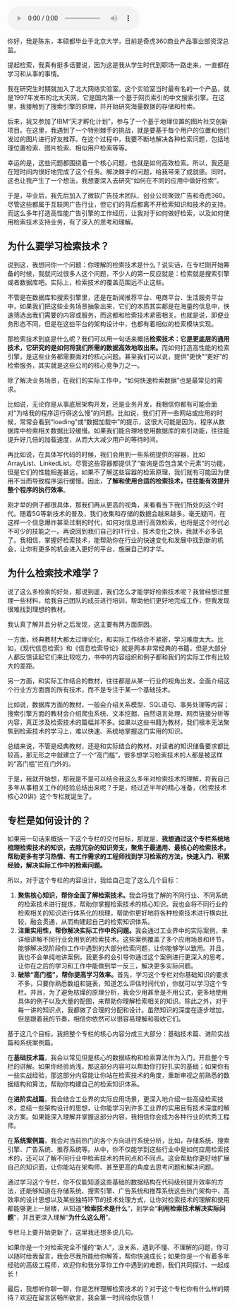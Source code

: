 <audio title="开篇词 _ 学会检索，快人一步！" src="https://static001.geekbang.org/resource/audio/e5/bf/e514a7ad15c87d12b17ab339232469bf.mp3" controls="controls"></audio> 
<p>你好，我是陈东，本硕都毕业于北京大学，目前是奇虎360商业产品事业部资深总监。</p><p>提起检索，我真有挺多话要说，因为这是我从学生时代到职场一路走来，一直都在学习和从事的事情。</p><p>我在研究生时期就加入了北大网络实验室。这个实验室当时最有名的一个产品，就是1997年发布的北大天网，它是国内第一个基于网页索引的中文搜索引擎。在这里，我接触到了搜索引擎的原理，并开始研究海量数据的存储和检索。</p><p>后来，我又参加了IBM“天才孵化计划”，参与了一个基于地理位置的图片社交创新项目。在这里，我遇到了一个特别棘手的挑战，就是要基于每个用户的位置和他们发过的图片进行好友推荐。在这个过程中，我要不断地解决各种检索问题，包括地理位置检索、图片检索、相似用户检索等等。</p><p>幸运的是，这些问题都围绕着一个核心问题，也就是如何高效检索。所以，我还是在短时间内很好地完成了这个任务。解决棘手的问题，给我带来了成就感。同时，这也让我产生了一个想法，我想要深入去研究“如何在不同的应用中做好检索”。</p><p>于是，毕业后，我先后加入了微软广告技术团队、创业公司聚效广告和奇虎360。尽管这些都属于互联网广告行业，但它们的背后都离不开检索知识和技术的支持。而这么多年打造高性能广告引擎的工作经历，让我对于如何做好检索，以及如何使用检索技术支持业务，有了深入的思考和理解。</p><!-- [[[read_end]]] --><h2>为什么要学习检索技术？</h2><p>说到这，我想问你一个问题：你理解的检索技术是什么？说实话，在专栏刚开始筹备的时候，我就问过很多人这个问题，不少人的第一反应就是：检索就是搜索引擎或者数据库吧。实际上，检索技术的覆盖范围远不止这些。</p><p>不管是在数据库和搜索引擎里，还是在新闻推荐平台、电商平台、生活服务平台中，如果我们把这些业务场景抽象出来，它们的本质其实都是在海量的信息中，快速筛选出我们需要的内容或服务，而这都和检索技术紧密相关。也就是说，即便业务形态不同，但是在这些平台的架构设计中，也都有着相似的检索模块实现。</p><p>那检索技术到底是什么呢？我们可以用一句话来概括<strong>检索技术：它是更底层的通用技术，它研究的是如何将我们所需的数据高效地取出来。</strong>而如何打造高性能的检索引擎，是这些业务都需要面对的核心问题。甚至我们可以说，提供“更快”“更好”的检索服务，其实就是这些公司的核心竞争力之一。</p><p>除了解决业务场景，在我们的实际工作中，“如何快速检索数据”也是最常见的需求。</p><p>比如说，无论你是从事底层架构开发，还是业务开发，我相信你都有可能会面对“为啥我的程序运行得这么慢”的问题。比如说，我们打开一些网站或应用的时候，常常会看到“loading”或“数据加载中”的提示，这很大可能是因为，程序从数据库中检索相关数据比较缓慢。如果我们能合理地使用数据库的索引功能，往往能提升好几倍的加载速度，从而大大减少用户的等待时间。</p><p>再比如说，在具体写代码的时候，我们会用到一些系统提供的容器，比如ArrayList、LinkedList。尽管这些容器都提供了“查询是否包含某个元素”的功能，但是它们的性能相差甚远，如果不了解这些容器的检索原理，我们就有可能因为使用不当而导致程序运行缓慢。因此，<strong>了解和使用合适的检索技术，往往能有效提升整个程序的执行效率</strong>。</p><p>刚才举的例子都很具体，那我们再从更高的视角，来看看当下我们所处的这个时代。随着5G等新技术的普及，我们收集和存储的数据会越来越多。毫无疑问，在这样一个信息爆炸甚至过剩的时代，如何对信息进行高效检索，也将是这个时代必不可少的技能之一。再说回到我们自己的IT行业，技术变化之快，我就不必多说了。我相信，掌握好检索技术，能帮助你在行业的快速变化和发展中找到新的机会，让你有更多的机会进入更好的平台，施展自己的才华。</p><h2>为什么检索技术难学？</h2><p>说了这么多检索的好处，那说到底，我们怎么才能学好检索技术呢？我曾经想过整理一些材料，给我自己团队的成员进行培训，帮助他们更好地完成工作，但我发现很难找到理想的教材。</p><p>我认真了解并且分析之后发现，这主要有两方面原因。</p><p>一方面，经典教材大都太过理论化，和实际工作结合不紧密，学习难度太大。比如，《现代信息检索》和《信息检索导论》就是两本非常经典的书籍，但是大部分人都反馈读起它们来比较吃力，书中的内容组织和例子都和我们的实际工作有比较大的差距。</p><p>另一方面，和实际工作结合的教材，往往都是从某一行业的视角出发，全面介绍这个行业方方面面的所有技术，而不是专注于某一个基础技术。</p><p>比如说，数据库方面的教材，一般会介绍关系模型、SQL语句、事务处理等内容；搜索引擎方面的教材会介绍爬虫系统、文本挖掘、自然语言处理、网页链接分析等内容，真正涉及检索技术的篇幅并不多。如果以这些书籍为教材，我们根本无法聚焦到检索技术的学习上，难以快速、系统地掌握这门实用的知识。</p><p>总结来说，不管是经典教材，还是和实际结合的教材，对读者的知识储备要求都比较高，那无形之中就建立了一个“高门槛”，很多想学习检索技术的人都是被这样的“高门槛”拦在门外的。</p><p>于是，我就开始想，那我是不是可以结合我这么多年对检索技术的理解，将我自己多年从事相关工作的经验总结出来呢？于是，经过近半年的精心准备，《检索技术核心20讲》这个专栏就诞生了。</p><h2>专栏是如何设计的？</h2><p>如果用一句话来概括一下这个专栏的交付目标，那就是，<strong>我想通过这个专栏系统地梳理检索技术的知识，去除冗杂的知识旁支，聚焦于最通用、最核心的检索技术，帮助更多有学习热情、有工作需求的工程师找到学习检索的方法，快速入门、积累经验，解决实际工作中的检索问题。</strong></p><p>所以，对于这个专栏的内容设计，我给自己定了这么几个目标：</p><ol>
<li><strong>聚焦核心知识，帮你全面了解检索技术。</strong>我会将我了解的不同行业、不同系统的检索技术进行提炼，帮助你掌握检索技术的核心知识。我也会将不同行业的检索相关的知识进行体系化的梳理，帮助你更好地将各种检索技术进行横向比较，融会贯通，从而构建起自己的检索知识体系。</li>
<li><strong>注重实用性，帮你解决实际工作中的问题。</strong>我会通过工业界中的实际案例，来详细讲解不同行业会用到的检索技术。这些案例覆盖了多个应用场景和环节，能够解决现阶段你工作中遇到的大部分检索问题，让你能够学以致用。并且，我也不会单纯地讲案例，我更多的会引导你通过这个案例进行更深入的思考，让你在之后的学习和工作中能做到举一反三，解决更多实际问题。</li>
<li><strong>破除“高门槛”，帮你提高学习效率。</strong>首先，学习这个专栏对你基础知识的要求不多，只要你熟悉数组和链表，知道怎么评估时间代价，你就可以学习这个专栏。并且，为了避免枯燥的原理分析，我会少用甚至是不用公式，更多地使用具体的例子以及大量的配图，来帮助你理解检索相关的知识。除此之外，对于每一讲的知识点，我都做了合理的分配和设计。虽然知识的深度在逐步增加，但是跟着我的节奏，相信你依然可以很容易理解和吸收它们。</li>
</ol><p>基于这几个目标，我把整个专栏的核心内容分成三大部分：基础技术篇、进阶实战篇和系统案例篇。</p><p>在<strong>基础技术篇</strong>，我会以常见但是核心的数据结构和检索算法作为入门，开启整个专栏的讲解。如果你经验尚浅，那这部分内容可以帮助你打好扎实的基础；如果你有一些实战经验，那这部分内容能让你站在检索技术的角度，重新审视之前熟悉的数据结构和算法，帮助你构建自己的检索知识体系。</p><p>在<strong>进阶实战篇</strong>，我会结合工业界的实际应用场景，更深入地介绍一些高级检索技术，总结一些架构设计的思想，让你能学习到许多工业界的实用且有技术深度的解决方案。如果能深入理解并掌握这部分内容，我相信你会成为各种行业的优秀工程师。</p><p>在<strong>系统案例篇</strong>，我会对当前热门的各个方向进行系统分析，比如，存储系统、搜索引擎、广告系统、推荐系统等。从中，你不仅能学到这些行业中是如何应用检索技术的，还可以了解不同行业中检索技术的共同点和不同点。这会帮助你更好地扩展自己的知识面，让你能站在架构师、甚至更高的角度去思考问题和解决问题。</p><p>通过学习这个专栏，你不仅能知道这些基础的数据结构在代码级别提升效率的方法，还能够知道在存储系统、搜索引擎、广告系统和推荐系统这些热门架构中，高效率的设计思想以及某些独特环节的技术处理方式，让你对检索技术的理解和使用都能够更上一层楼，从知道“<strong>检索技术是什么</strong>”，到学会“<strong>利用检索技术解决实际问题</strong>”，并且更深入理解“<strong>为什么这么用</strong>”。</p><p>专栏马上要开始更新了，这里我还想多说几句。</p><p>如果你是一个对检索完全不懂的“新人”，没关系，遇到不懂、不理解的问题，你可以随时给我留言，我会尽我所能给你解答，帮你快速成长；如果你是一个有着多年经验的高级工程师，欢迎你和我分享你工作中遇到的难题，我们共同探讨、一起成长！</p><p>最后，我想听你聊一聊，你是怎样理解检索技术的？对于这个专栏你有什么样的期待？欢迎在留言区畅所欲言，我会第一时间给你反馈！</p>